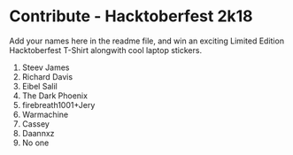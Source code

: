 # Contribute - Hacktoberfest 2k18
Add your names here in the readme file, and win an exciting Limited Edition Hacktoberfest T-Shirt alongwith cool laptop stickers. 

1. Steev James
2. Richard Davis
3. Eibel Salil
4. The Dark Phoenix
5. firebreath1001+Jery
6. Warmachine
7. Cassey
8. Daannxz
9. No one
